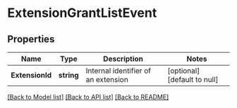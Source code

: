 # ExtensionGrantListEvent

## Properties
Name | Type | Description | Notes
------------ | ------------- | ------------- | -------------
**ExtensionId** | **string** | Internal identifier of an extension | [optional] [default to null]

[[Back to Model list]](../README.md#documentation-for-models) [[Back to API list]](../README.md#documentation-for-api-endpoints) [[Back to README]](../README.md)



